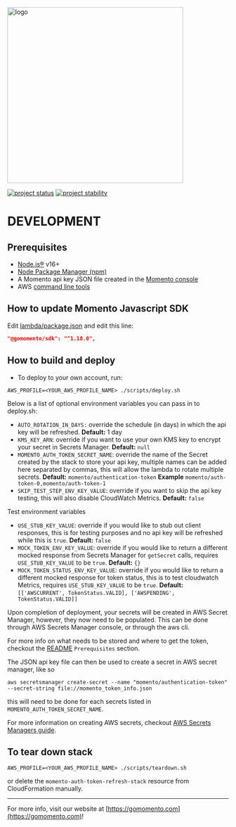 <img src="https://docs.momentohq.com/img/logo.svg" alt="logo" width="400"/>

[![project status](https://momentohq.github.io/standards-and-practices/badges/project-status-official.svg)](https://github.com/momentohq/standards-and-practices/blob/main/docs/momento-on-github.md)
[![project stability](https://momentohq.github.io/standards-and-practices/badges/project-stability-alpha.svg)](https://github.com/momentohq/standards-and-practices/blob/main/docs/momento-on-github.md)

# DEVELOPMENT

## Prerequisites

- [Node.js&reg;](https://nodejs.org/) v16+
- [Node Package Manager (npm)](https://www.npmjs.com/)
- A Momento api key JSON file created in the [Momento console](https://console.gomomento.com/tokens)
- AWS [command line tools](https://aws.amazon.com/cli/)

## How to update Momento Javascript SDK

Edit [lambda/package.json](./lambda/package.json) and edit this line:

```json
"@gomomento/sdk": "^1.18.0",
```

## How to build and deploy

- To deploy to your own account, run:

```shell
AWS_PROFILE=<YOUR_AWS_PROFILE_NAME> ./scripts/deploy.sh
```

Below is a list of optional environment variables you can pass in to deploy.sh:

- `AUTO_ROTATION_IN_DAYS:` override the schedule (in days) in which the api key will be refreshed. **Default:** 1 day
- `KMS_KEY_ARN`: override if you want to use your own KMS key to encrypt your secret in Secrets Manager. **Default:** `null`
- `MOMENTO_AUTH_TOKEN_SECRET_NAME`: override the name of the Secret created by the stack to store your api key, multiple names can be added here separated by commas, this will allow the lambda to rotate multiple secrets. **Default:** `momento/authentication-token` **Example** `momento/auth-token-0,momento/auth-token-1`
- `SKIP_TEST_STEP_ENV_KEY_VALUE`: override if you want to skip the api key testing, this will also disable CloudWatch Metrics. **Default:** `false`

Test environment variables

- `USE_STUB_KEY_VALUE`: override if you would like to stub out client responses, this is for testing purposes and no api key will be refreshed while this is `true`. **Default:** `false`
- `MOCK_TOKEN_ENV_KEY_VALUE`: override if you would like to return a different mocked response from Secrets Manager for `getSecret` calls, requires `USE_STUB_KEY_VALUE` to be `true`. **Default:** `{}`
- `MOCK_TOKEN_STATUS_ENV_KEY_VALUE`: override if you would like to return a different mocked response for token status, this is to test cloudwatch Metrics, requires `USE_STUB_KEY_VALUE` to be `true`. **Default:** `[['AWSCURRENT', TokenStatus.VALID], ['AWSPENDING', TokenStatus.VALID]]`

Upon completion of deployment, your secrets will be created in AWS Secret Manager, however, they now need to be populated. This can be done through AWS Secrets Manager console, or through the aws cli.

For more info on what needs to be stored and where to get the token, checkout the [README](./README.md) `Prerequisites` section.

The JSON api key file can then be used to create a secret in AWS secret manager, like so

```shell
aws secretsmanager create-secret --name "momento/authentication-token" --secret-string file://momento_token_info.json
```

this will need to be done for each secrets listed in `MOMENTO_AUTH_TOKEN_SECRET_NAME`.

For more information on creating AWS secrets, checkout [AWS Secrets Managers guide](https://docs.aws.amazon.com/secretsmanager/latest/userguide/create_secret.html).

## To tear down stack

```shell
AWS_PROFILE=<YOUR_AWS_PROFILE_NAME> ./scripts/teardown.sh
```

or delete the `momento-auth-token-refresh-stack` resource from CloudFormation manually.

---

For more info, visit our website at [https://gomomento.com](https://gomomento.com)!
